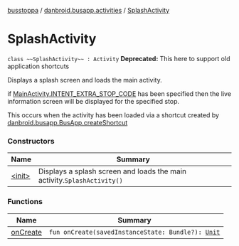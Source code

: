 [busstoppa](../../index.md) / [danbroid.busapp.activities](../index.md) / [SplashActivity](./index.md)

# SplashActivity

`class ~~SplashActivity~~ : Activity`
**Deprecated:** This here to support old application shortcuts

Displays a splash screen and loads the main activity.

if [MainActivity.INTENT_EXTRA_STOP_CODE](#) has been specified then
the live information screen will be displayed for the specified stop.

This occurs when the activity has been loaded via a shortcut created by
[danbroid.busapp.BusApp.createShortcut](#)

### Constructors

| Name | Summary |
|---|---|
| [&lt;init&gt;](-init-.md) | Displays a splash screen and loads the main activity.`SplashActivity()` |

### Functions

| Name | Summary |
|---|---|
| [onCreate](on-create.md) | `fun onCreate(savedInstanceState: Bundle?): `[`Unit`](https://kotlinlang.org/api/latest/jvm/stdlib/kotlin/-unit/index.html) |
